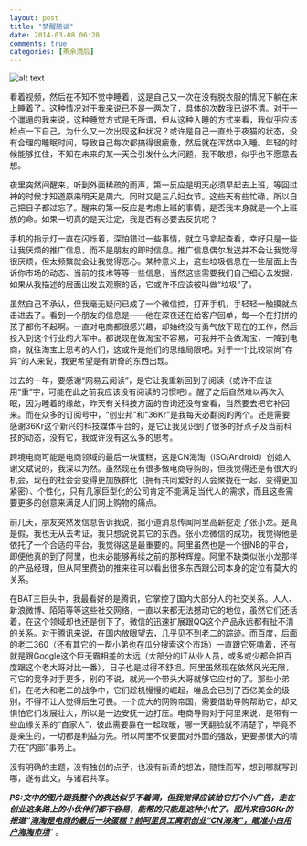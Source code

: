 ```yaml
---
layout: post
title: "梦醒随谈"
date: 2014-03-08 06:28
comments: true
categories: [茶余酒后]
---
```


![alt text](http://a.36krcnd.com/photo/2014/f60d3f8aa56c469dc44f5364a4b4aa80.jpg)

看着视频，然后在不知不觉中睡着，这是自己又一次在没有脱衣服的情况下躺在床上睡着了。这种情况对于我来说已不是一两次了，具体的次数我已说不清。对于一个邋遢的我来说，这种睡觉方式是无所谓，但从这种入睡的方式来看，我似乎应该检点一下自己，为什么又一次出现这种状况？或许是自己一直处于夜猫的状态，没有合理的睡眠时间，导致自己每次都搞得很疲惫，然后就在浑然中入睡。年轻的时候能够扛住，不知在未来的某一天会引发什么大问题，我不敢想，似乎也不愿意去想。

夜里突然间醒来，听到外面稀疏的雨声，第一反应是明天必须早起去上班，等回过神的时候才知道原来明天是周六，同时又是三八妇女节。这些天有些忙碌，所以自己把日子都过忘了。醒来的第一反应是考虑上班的事情，是否我本身就是一个上班族的命。如果一切真的是天注定，我是否有必要去反抗呢？

<!--more-->

手机的指示灯一直在闪烁着，深怕错过一些事情，就立马拿起查看，幸好只是一些让我厌烦的推广信息，而不是朋友的即时信息。推广信息偶尔发送并不会让我觉得很厌烦，但太频繁就会让我觉得恶心。某种意义上，这些垃圾信息在一些层面上告诉你市场的动态、当前的技术等等一些信息，当然这些需要我们自己细心去发掘，如果从我描述的层面出发去观察的话，它或许不应该被叫做“垃圾”了。

虽然自己不承认，但我毫无疑问已成了一个微信控，打开手机，手轻轻一触摸就点击进去了。看到一个朋友的信息是——他在深夜还在给客户回单，每一个在打拼的孩子都伤不起啊。一直对电商都很感兴趣，却始终没有勇气放下现在的工作，然后投入到这个行业的大军中。都说现在做淘宝不容易，可我并不会做淘宝，一降到电商，就往淘宝上思考的人们，这或许是他们的思维局限吧。对于一个比较崇尚“存异”的人来说，我更希望是有新奇的东西出现。

过去的一年，要感谢“网易云阅读”，是它让我重新回到了阅读（或许不应该用“重”字，可能在此之前我应该没有阅读的习惯吧）。醒了之后自然难以再次入眠，因为睡着的缘故，昨天有关科技方面的咨询还没有查看，当然要去把它补回来。而在众多的订阅号中，“创业邦”和“36Kr”是我每天必翻阅的两个。还是需要感谢36Kr这个新兴的科技媒体平台的，是它让我见识到了很多的好点子及当前科技的动态，没有它，我或许没有这么多的思考。

跨境电商可能是电商领域的最后一块蛋糕，这是CN海淘（iSO/Android）创始人谢文斌说的，我深以为然。虽然现在有很多做电商导购的，但我觉得还是有很大的机会，现在的社会会变得更加族群化（拥有共同爱好的人会聚拢在一起，变得更加紧密）、个性化，只有几家巨型化的公司肯定不能满足当代人的需求，而且这些需要更多的创意来满足人们网上购物的痛点。

前几天，朋友突然发信息告诉我说，据小道消息传闻阿里高薪挖走了张小龙。是真是假，我也无从去考证，我只想说说其它的东西。张小龙微信的成功，我觉得他是依托了一个合适的平台，我觉得这是最重要的。阿里虽然也是一个很NB的平台，即便他真的到了阿里，也未必能够再续之前的那种辉煌。阿里不缺类似张小龙那样的产品经理，但从阿里费劲的推来往可以看出很多东西跟公司本身的定位有莫大的关系。

在BAT三巨头中，我最看好的是腾讯，它掌控了国内大部分人的社交关系。人人、新浪微博、陌陌等等这些社交网络，一直以来都无法撼动它的地位，虽然它们还活着，在这个领域却也还是倒下了。微信的迅速扩展跟QQ这个产品永远都有扯不清的关系。对于腾讯来说，在国内放眼望去，几乎见不到老二的踪迹。而百度，后面的老二360（还有其它的一帮小弟也在瓜分搜索这个市场）一直跟它死嗑着，还有就是跟Google这个巨无霸相差的太远（大部分的IT从业人员，或多或少都会把百度跟这个老大哥对比一番），日子也是过得不舒坦。阿里虽然现在依然风光无限，可它的竞争对手更多，别的不说，就光一个带头大哥就够它应付的了。那些小弟们，在老大和老二的战争中，它们趁机慢慢的崛起，唯品会已到了百亿美金的级别，不得不让人觉得后生可畏。一个庞大的网购帝国，需要借助导购帮助它，却又惧怕它们发展壮大，所以是一边安抚一边打压。电商导购对于阿里来说，是带有一些血缘关系的“自家人”，彼此需要靠在一起取暖，哪一天翻脸就不清楚了，毕竟不是亲生的，一切都是利益为先。所以阿里不仅要面对外面的强敌，更要挪很大的精力在“内部”事务上。

没有明确的主题，没有独创的点子，也没有新奇的想法，随性而写，想到哪就写到哪，遂有此文，与诸君共享。

***PS:***文中的图片跟我整个的表达似乎不着调，但我觉得应该给它打个小广告，走在创业这条路上的小伙伴们都不容易，能帮的只能是这种小忙了。图片来自36Kr的报道“***[海淘是电商的最后一块蛋糕？前阿里员工离职创业“CN海淘”，瞄准小白用户海淘市场](http://www.36kr.com/p/210230.html)***” 。